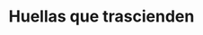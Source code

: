 ---
title: "Huellas que trascienden"
url: /san-cristobal-de-las-casas/huellas-que-trascienden/
shop: Kleidung
---